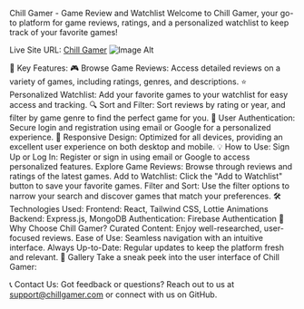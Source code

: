 Chill Gamer - Game Review and Watchlist
Welcome to Chill Gamer, your go-to platform for game reviews, ratings, and a personalized watchlist to keep track of your favorite games!

Live Site URL: [Chill Gamer](https://assinment-10-54ca9.web.app)
 ![Image Alt](https://github.com/PranayChowdhury00/Chill-Gamer---Game-Review-and-Watchlist/blob/main/assinment-10-54ca9.web.app_%20(1).png?raw=true)

🚀 Key Features:
🎮 Browse Game Reviews: Access detailed reviews on a variety of games, including ratings, genres, and descriptions.
⭐ Personalized Watchlist: Add your favorite games to your watchlist for easy access and tracking.
🔍 Sort and Filter: Sort reviews by rating or year, and filter by game genre to find the perfect game for you.
🔐 User Authentication: Secure login and registration using email or Google for a personalized experience.
📱 Responsive Design: Optimized for all devices, providing an excellent user experience on both desktop and mobile.
💡 How to Use:
Sign Up or Log In: Register or sign in using email or Google to access personalized features.
Explore Game Reviews: Browse through reviews and ratings of the latest games.
Add to Watchlist: Click the "Add to Watchlist" button to save your favorite games.
Filter and Sort: Use the filter options to narrow your search and discover games that match your preferences.
🛠 Technologies Used:
Frontend: React, Tailwind CSS, Lottie Animations
Backend: Express.js, MongoDB
Authentication: Firebase Authentication
🎯 Why Choose Chill Gamer?
Curated Content: Enjoy well-researched, user-focused reviews.
Ease of Use: Seamless navigation with an intuitive interface.
Always Up-to-Date: Regular updates to keep the platform fresh and relevant.
📸 Gallery
Take a sneak peek into the user interface of Chill Gamer:



📞 Contact Us:
Got feedback or questions? Reach out to us at support@chillgamer.com or connect with us on GitHub.
